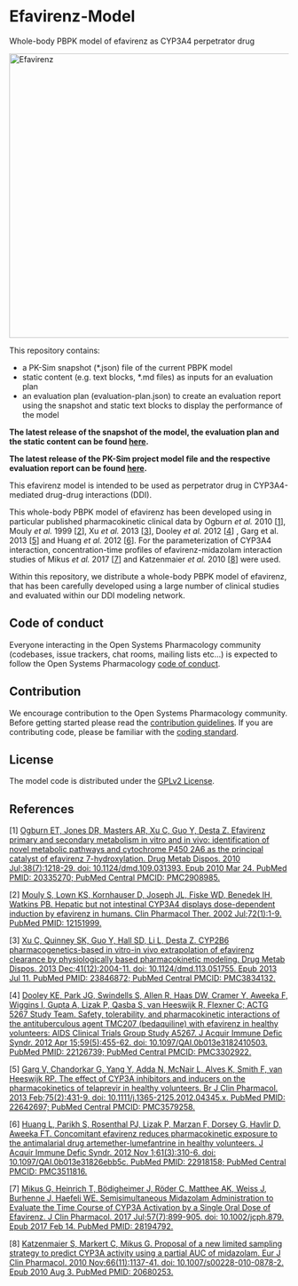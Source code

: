 # Efavirenz-Model
Whole-body PBPK model of efavirenz as CYP3A4 perpetrator drug 

<a title="Efavirenz" href="https://commons.wikimedia.org/wiki/File:Efavirenz.png"><img width="512" alt="Efavirenz" src="https://upload.wikimedia.org/wikipedia/commons/thumb/2/2e/Efavirenz.png/512px-Efavirenz.png"></a>

This repository contains:

- a PK-Sim snapshot (*.json) file of the current PBPK model
- static content (e.g. text blocks, *.md files) as inputs for an evaluation plan
- an evaluation plan (evaluation-plan.json) to create an evaluation report using the snapshot and static text blocks to display the performance of the model

**The latest release of the snapshot of the model, the evaluation plan and the static content can be found [here](https://github.com/Open-Systems-Pharmacology/Efavirenz-Model/releases/latest).**

**The latest release of the PK-Sim project model file and the respective evaluation report can be found [here](https://github.com/Open-Systems-Pharmacology/OSP-PBPK-Model-Library/releases/latest).**


This efavirenz model is intended to be used as perpetrator drug in CYP3A4-mediated drug-drug interactions (DDI). 

This  whole-body PBPK model of efavirenz has been developed using in particular published pharmacokinetic clinical data by Ogburn *et al.* 2010 [[1](https://github.com/Open-Systems-Pharmacology/Efavirenz-Model#references)], Mouly *et al.* 1999 [[2](https://github.com/Open-Systems-Pharmacology/Efavirenz-Model#references)], Xu *et al.* 2013 [[3](https://github.com/Open-Systems-Pharmacology/Efavirenz-Model#references)], Dooley *et al.* 2012 [[4](https://github.com/Open-Systems-Pharmacology/Efavirenz-Model#references)] , Garg et al. 2013 [[5](https://github.com/Open-Systems-Pharmacology/Efavirenz-Model#references)] and Huang *et al.* 2012 [[6](https://github.com/Open-Systems-Pharmacology/Efavirenz-Model#references)]. For the parameterization of CYP3A4 interaction, concentration-time profiles of efavirenz-midazolam interaction studies of Mikus *et al.* 2017  [[7](https://github.com/Open-Systems-Pharmacology/Efavirenz-Model#references)] and Katzenmaier *et al.* 2010 [[8](https://github.com/Open-Systems-Pharmacology/Efavirenz-Model#references)] were used. 

Within this repository, we distribute a whole-body PBPK model of efavirenz, that has been carefully developed using a large number of clinical studies and evaluated within our DDI modeling network. 

## Code of conduct

Everyone interacting in the Open Systems Pharmacology community (codebases, issue trackers, chat rooms, mailing lists etc...) is expected to follow the Open Systems Pharmacology [code of conduct](https://github.com/Open-Systems-Pharmacology/Suite/blob/master/CODE_OF_CONDUCT.md#contributor-covenant-code-of-conduct).

## Contribution

We encourage contribution to the Open Systems Pharmacology community. Before getting started please read the [contribution guidelines](https://github.com/Open-Systems-Pharmacology/Suite/blob/master/CONTRIBUTING.md#ways-to-contribute). If you are contributing code, please be familiar with the [coding standard](https://github.com/Open-Systems-Pharmacology/Suite/blob/master/CODING_STANDARDS.md#visual-studio-settings).

## License

The model code is distributed under the [GPLv2 License](https://github.com/Open-Systems-Pharmacology/Suite/blob/develop/LICENSE).

## References

[1] [Ogburn ET, Jones DR, Masters AR, Xu C, Guo Y, Desta Z. Efavirenz primary and secondary metabolism in vitro and in vivo: identification of novel metabolic pathways and cytochrome P450 2A6 as the principal catalyst of efavirenz 7-hydroxylation. Drug Metab Dispos. 2010 Jul;38(7):1218-29. doi: 10.1124/dmd.109.031393. Epub 2010 Mar 24. PubMed PMID: 20335270; PubMed Central PMCID: PMC2908985.](https://www.ncbi.nlm.nih.gov/pubmed/20335270)

[2] [Mouly S, Lown KS, Kornhauser D, Joseph JL, Fiske WD, Benedek IH, Watkins PB. Hepatic but not intestinal CYP3A4 displays dose-dependent induction by efavirenz in humans. Clin Pharmacol Ther. 2002 Jul;72(1):1-9. PubMed PMID: 12151999.](https://www.ncbi.nlm.nih.gov/pubmed/12151999)

[3] [Xu C, Quinney SK, Guo Y, Hall SD, Li L, Desta Z. CYP2B6 pharmacogenetics-based in vitro-in vivo extrapolation of efavirenz clearance by physiologically based pharmacokinetic modeling. Drug Metab Dispos. 2013 Dec;41(12):2004-11. doi: 10.1124/dmd.113.051755. Epub 2013 Jul 11. PubMed PMID: 23846872; PubMed Central PMCID: PMC3834132.](https://www.ncbi.nlm.nih.gov/pubmed/23846872)

[4] [Dooley KE, Park JG, Swindells S, Allen R, Haas DW, Cramer Y, Aweeka F, Wiggins I, Gupta A, Lizak P, Qasba S, van Heeswijk R, Flexner C; ACTG 5267 Study Team. Safety, tolerability, and pharmacokinetic interactions of the antituberculous agent TMC207 (bedaquiline) with efavirenz in healthy volunteers: AIDS Clinical Trials Group Study A5267. J Acquir Immune Defic Syndr. 2012 Apr 15;59(5):455-62. doi: 10.1097/QAI.0b013e3182410503. PubMed PMID: 22126739; PubMed Central PMCID: PMC3302922.](https://www.ncbi.nlm.nih.gov/pubmed/22126739)

[5] [Garg V, Chandorkar G, Yang Y, Adda N, McNair L, Alves K, Smith F, van Heeswijk RP. The effect of CYP3A inhibitors and inducers on the pharmacokinetics of telaprevir in healthy volunteers. Br J Clin Pharmacol. 2013 Feb;75(2):431-9. doi: 10.1111/j.1365-2125.2012.04345.x. PubMed PMID: 22642697; PubMed Central PMCID: PMC3579258.](https://www.ncbi.nlm.nih.gov/pubmed/22642697)

[6] [Huang L, Parikh S, Rosenthal PJ, Lizak P, Marzan F, Dorsey G, Havlir D, Aweeka FT. Concomitant efavirenz reduces pharmacokinetic exposure to the antimalarial drug artemether-lumefantrine in healthy volunteers. J Acquir Immune Defic Syndr. 2012 Nov 1;61(3):310-6. doi: 10.1097/QAI.0b013e31826ebb5c. PubMed PMID: 22918158; PubMed Central PMCID: PMC3511816.](https://www.ncbi.nlm.nih.gov/pubmed/22918158)

[7] [Mikus G, Heinrich T, Bödigheimer J, Röder C, Matthee AK, Weiss J, Burhenne J, Haefeli WE. Semisimultaneous Midazolam Administration to Evaluate the Time Course of CYP3A Activation by a Single Oral Dose of Efavirenz. J Clin Pharmacol. 2017 Jul;57(7):899-905. doi: 10.1002/jcph.879. Epub 2017 Feb 14. PubMed PMID: 28194792.](https://www.ncbi.nlm.nih.gov/pubmed/28194792)

[8] [Katzenmaier S, Markert C, Mikus G. Proposal of a new limited sampling strategy to predict CYP3A activity using a partial AUC of midazolam. Eur J Clin Pharmacol. 2010 Nov;66(11):1137-41. doi: 10.1007/s00228-010-0878-2. Epub 2010 Aug 3. PubMed PMID: 20680253.](https://www.ncbi.nlm.nih.gov/pubmed/20680253)
